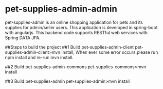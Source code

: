 # pet-supplies-admin-admin
pet-supplies-admin is an online shopping application for pets and its supplies for admin/seller users.
This application is developed in spring-boot with angularjs.
This backend code supports RESTful web services with Spring DATA JPA. 

##Steps to build the project
##1 Build pet-supplies-admin-client
pet-supplies-admin-client>mvn install, 
When ever some error occurs,please run npm install and re-run mvn install.


##2 Build pet-supplies-admin-commons
pet-supplies-commons>mvn install


##3 Build pet-supplies-admin
pet-supplies-admin>mvn install
